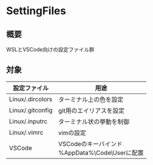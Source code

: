 # SettingFiles
## 概要
WSLとVSCode向けの設定ファイル群

## 対象
|設定ファイル|用途|
|---|---|
|Linux/.dircolors|ターミナル上の色を設定|
|Linux/.gitconfig|git用のエイリアスを設定|
|Linux/.inputrc|ターミナル状の挙動を制御|
|Linux/.vimrc|vimの設定|
|VSCode|VSCodeのキーバインド<br>%AppData%\Code\Userに配置|
